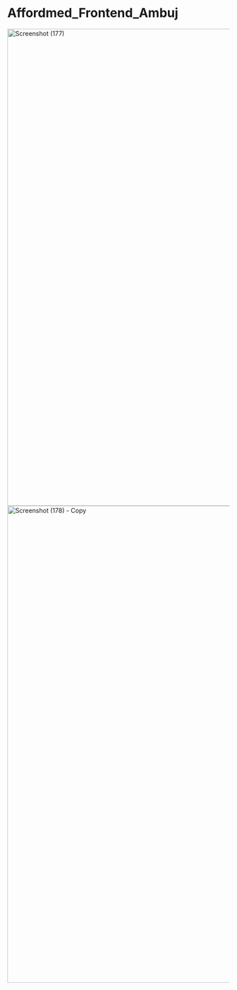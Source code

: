 # Affordmed_Frontend_Ambuj


<img width="1920" height="1080" alt="Screenshot (177)" src="https://github.com/user-attachments/assets/7c86c8b8-db2b-420a-9f61-4dc5e1fc9d92" />



<img width="1920" height="1080" alt="Screenshot (178) - Copy" src="https://github.com/user-attachments/assets/b49e115f-56b5-4d4a-8afa-9faea7840399" />
